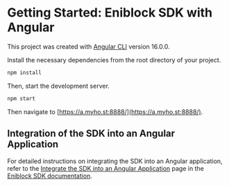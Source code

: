 # Getting Started: Eniblock SDK with Angular

This project was created with [Angular CLI](https://github.com/angular/angular-cli) version 16.0.0.

Install the necessary dependencies from the root directory of your project.

```bash
npm install
```

Then, start the development server.

```bash
npm start
```

Then navigate to [https://a.myho.st:8888/](https://a.myho.st:8888/).

## Integration of the SDK into an Angular Application

For detailed instructions on integrating the SDK into an Angular application, refer to the [Integrate the SDK into an Angular Application](https://sdk.eniblock.com/docs/sdk_overview/sdk-get_started/get-started-angular) page in the [Eniblock SDK documentation](https://sdk.eniblock.com/docs).
